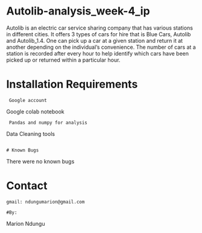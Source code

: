 ﻿# Autolib-analysis_week-4_ip
Autolib is an electric car service sharing company that has various stations in different cities. It offers 3 types of cars for hire that is Blue Cars, Autolib and Autolib_1.4. One can pick up a car at a given station and return it at another depending on the individual’s convenience. The number of cars at a station is recorded after every hour to help identify which cars have been picked up or returned within a particular hour. 

# Installation Requirements

```
 Google account
```
 Google colab notebook
```
 Pandas and numpy for analysis
```
 Data Cleaning tools
```

# Known Bugs

```
There were no known bugs

# Contact

```
gmail: ndungumarion@gmail.com

#By:

```
Marion Ndungu


